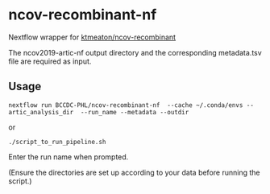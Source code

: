 # ncov-recombinant-nf

Nextflow wrapper for [ktmeaton/ncov-recombinant](https://github.com/ktmeaton/ncov-recombinant)

The ncov2019-artic-nf output directory and the corresponding metadata.tsv file are required as input.

## Usage

```
nextflow run BCCDC-PHL/ncov-recombinant-nf  --cache ~/.conda/envs --artic_analysis_dir  --run_name --metadata --outdir
```

or  

```
./script_to_run_pipeline.sh
```
Enter the run name when prompted.

(Ensure the directories are set up according to your data before running the script.)
